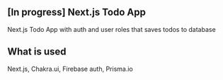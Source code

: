 ## [In progress] Next.js Todo App
Next.js Todo App with auth and user roles that saves todos to database

## What is used
Next.js, Chakra.ui, Firebase auth, Prisma.io
